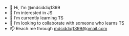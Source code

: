 - 👋 Hi, I’m @mdsiddiq1399
- 👀 I’m interested in JS
- 🌱 I’m currently learning TS
- 💞️ I’m looking to collaborate with someone who learns TS
- 📫 Reach me through mdsiddiq1399@gmail.com
